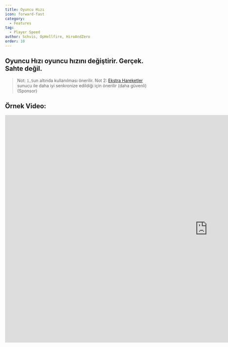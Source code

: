 ```yaml
---
title: Oyuncu Hızı
icon: forward-fast
category:
  - Features
tag:
  - Player Speed
author: Schvis, OpHellfire, HiroAndZero
order: 10
---
```


## Oyuncu Hızı oyuncu hızını değiştirir. Gerçek. Sahte değil.

> Not: `1,5`un altında kullanılması önerilir.
> Not 2: [Ekstra Hareketler](extra-movements.md) sunucu ile daha iyi senkronize edildiği için önerilir (daha güvenli) (Sponsor)

## Örnek Video:

<div class="iframe-container"><iframe width="1328" height="747" src="https://www.youtube.com/embed/HCxmOUMFRs8?list=PL5eI1Tb64p56g27qfYk7VuFTz4FK6YrKa" title="Korepi - Player Speed" frameborder="0" allow="accelerometer; autoplay; clipboard-write; encrypted-media; gyroscope; picture-in-picture; web-share" referrerpolicy="strict-origin-when-cross-origin" allowfullscreen></iframe></div>
